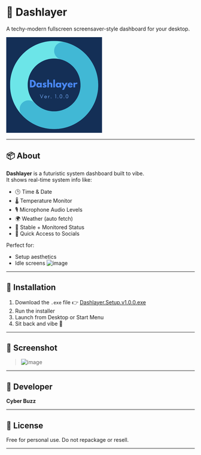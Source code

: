 # 💠 Dashlayer

A techy-modern fullscreen screensaver-style dashboard for your desktop.

![Dashlayer Logo](assets/Dashlayer%20Logo%20Icon.png)

---

## 📦 About

**Dashlayer** is a futuristic system dashboard built to vibe.  
It shows real-time system info like:

- 🕒 Time & Date  
- 🌡️ Temperature Monitor  
- 🎙️ Microphone Audio Levels  
- 🌍 Weather (auto fetch)  
- 🧠 Stable + Monitored Status  
- 🔗 Quick Access to Socials

Perfect for:
- Setup aesthetics
- Idle screens
![image](https://github.com/user-attachments/assets/261539ab-90f7-44f6-a702-e90e41b4f3f6)


---

## 🔧 Installation

1. Download the `.exe` file 👉 [Dashlayer.Setup.v1.0.0.exe](https://github.com/cyberbuzzytb/Dashlayer/releases/download/v1.0.0/Dashlayer.Setup.v1.0.0.exe)
2. Run the installer  
3. Launch from Desktop or Start Menu  
4. Sit back and vibe 🌌

---

## 📸 Screenshot

> ![image](https://github.com/user-attachments/assets/1b6ae47d-9bb4-4282-963d-05a475b3eefd)


---

## 👤 Developer

**Cyber Buzz**  

---

## 🧾 License

Free for personal use. Do not repackage or resell.

---

